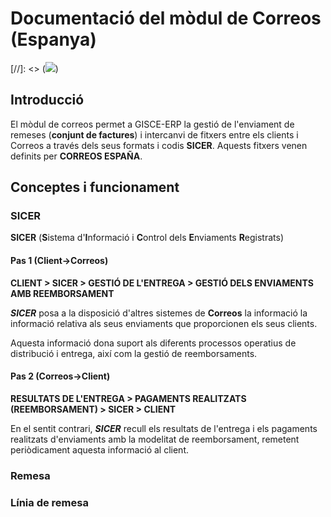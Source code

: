 # Documentació del mòdul de Correos (Espanya)
[//]: <> (![](../_static/correos/logo-correos.png))

## Introducció
El mòdul de correos permet a GISCE-ERP la gestió de l'enviament de remeses (**conjunt de factures**) i intercanvi de fitxers entre els clients i Correos a través dels seus formats i codis **SICER**.
Aquests fitxers venen definits per **CORREOS ESPAÑA**.

## Conceptes i funcionament

### SICER

**SICER** (**S**istema d'**I**nformació i **C**ontrol dels **E**nviaments **R**egistrats)

#### Pas 1 (Client&rarr;Correos)

**CLIENT > SICER > GESTIÓ DE L'ENTREGA > GESTIÓ DELS ENVIAMENTS AMB
REEMBORSAMENT**

***SICER*** posa a la disposició d'altres sistemes de **Correos** la informació
la informació relativa als seus enviaments que proporcionen els seus clients.

Aquesta informació dona suport als diferents processos operatius de distribució
i entrega, així com la gestió de reemborsaments.

#### Pas 2 (Correos&rarr;Client)

**RESULTATS DE L'ENTREGA > PAGAMENTS REALITZATS (REEMBORSAMENT) > SICER > CLIENT**

En el sentit contrari, ***SICER*** recull els resultats de l'entrega i els pagaments realitzats d'enviaments amb la modelitat de reemborsament, remetent periòdicament aquesta informació al client.

### Remesa

### Línia de remesa
